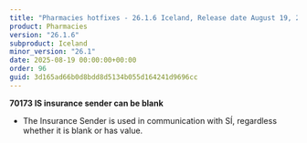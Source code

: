 ```yaml
---
title: "Pharmacies hotfixes - 26.1.6 Iceland, Release date August 19, 2025 - Hotfixes"
product: Pharmacies
version: "26.1.6"
subproduct: Iceland
minor_version: "26.1"
date: 2025-08-19 00:00:00+00:00
order: 96
guid: 3d165ad66b0d8bdd8d5134b055d164241d9696cc
---
```


<strong>70173 IS insurance sender can be blank</strong>
<ul><li>The Insurance Sender is used in communication with SÍ, regardless whether it is blank or has value.</li></ul>

